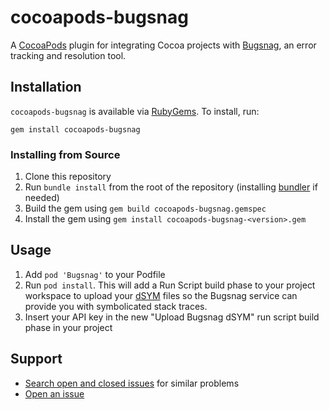 # cocoapods-bugsnag

A [CocoaPods](https://cocoapods.org) plugin for integrating Cocoa projects with
[Bugsnag](https://bugsnag.com), an error tracking and resolution tool.

## Installation

`cocoapods-bugsnag` is available via [RubyGems](https://rubygems.org). To
install, run:

    gem install cocoapods-bugsnag

### Installing from Source

1. Clone this repository
2. Run `bundle install` from the root of the repository (installing
   [bundler](http://bundler.io) if needed)
3. Build the gem using `gem build cocoapods-bugsnag.gemspec`
4. Install the gem using `gem install cocoapods-bugsnag-<version>.gem`

## Usage

1. Add `pod 'Bugsnag'` to your Podfile
2. Run `pod install`. This will add a Run Script build phase to your project
   workspace to upload your
   [dSYM](http://noverse.com/blog/2010/03/how-to-deal-with-an-iphone-crash-report/)
   files so the Bugsnag service can provide you with symbolicated stack traces.
3. Insert your API key in the new "Upload Bugsnag dSYM" run script build phase
   in your project


## Support

* [Search open and closed issues](https://github.com/bugsnag/cocoapods-bugsnag/issues?utf8=✓&q=is%3Aissue)
  for similar problems
* [Open an issue](https://github.com/bugsnag/cocoapods-bugsnag/issues/new)
